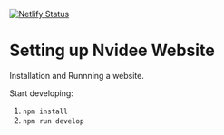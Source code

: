 [![Netlify Status](https://api.netlify.com/api/v1/badges/8b60f45a-276e-4162-912d-951073829398/deploy-status)](https://app.netlify.com/projects/nvdee/deploys)


# Setting up Nvidee Website

Installation and Runnning a website.

Start developing:

1. `npm install`
1. `npm run develop`
